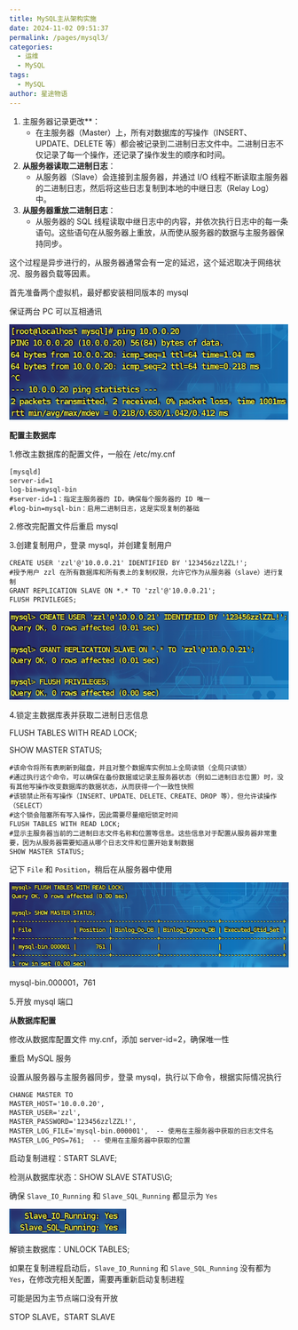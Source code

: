 ```yaml
---
title: MySQL主从架构实施
date: 2024-11-02 09:51:37
permalink: /pages/mysql3/
categories:
  - 运维
  - MySQL
tags:
  - MySQL
author: 星途物语
---
```

1. 主服务器记录更改**：
   - 在主服务器（Master）上，所有对数据库的写操作（INSERT、UPDATE、DELETE 等）都会被记录到二进制日志文件中。二进制日志不仅记录了每一个操作，还记录了操作发生的顺序和时间。
2. **从服务器读取二进制日志**：
   - 从服务器（Slave）会连接到主服务器，并通过 I/O 线程不断读取主服务器的二进制日志，然后将这些日志复制到本地的中继日志（Relay Log）中。
3. **从服务器重放二进制日志**：
   - 从服务器的 SQL 线程读取中继日志中的内容，并依次执行日志中的每一条语句。这些语句在从服务器上重放，从而使从服务器的数据与主服务器保持同步。

这个过程是异步进行的，从服务器通常会有一定的延迟，这个延迟取决于网络状况、服务器负载等因素。



首先准备两个虚拟机，最好都安装相同版本的 mysql

保证两台 PC 可以互相通讯

 <img src="img\image-20240813140739721.png" alt="image-20240813140739721" style="zoom:80%;" />

**配置主数据库**

1.修改主数据库的配置文件，一般在 /etc/my.cnf

```shell
[mysqld]
server-id=1
log-bin=mysql-bin
#server-id=1：指定主服务器的 ID，确保每个服务器的 ID 唯一
#log-bin=mysql-bin：启用二进制日志，这是实现复制的基础
```

2.修改完配置文件后重启 mysql

3.创建复制用户，登录 mysql，并创建复制用户

```mysql
CREATE USER 'zzl'@'10.0.0.21' IDENTIFIED BY '123456zzlZZL!';
#授予用户 zzl 在所有数据库和所有表上的复制权限，允许它作为从服务器（slave）进行复制
GRANT REPLICATION SLAVE ON *.* TO 'zzl'@'10.0.0.21';
FLUSH PRIVILEGES;
```

 <img src="img\image-20240813141743576.png" alt="image-20240813141743576" style="zoom:80%;" />

4.锁定主数据库表并获取二进制日志信息

FLUSH TABLES WITH READ LOCK;

SHOW MASTER STATUS;

```mysql
#该命令将所有表刷新到磁盘，并且对整个数据库实例加上全局读锁（全局只读锁）
#通过执行这个命令，可以确保在备份数据或记录主服务器状态（例如二进制日志位置）时，没有其他写操作改变数据库的数据状态，从而获得一个一致性快照
#该锁禁止所有写操作（INSERT、UPDATE、DELETE、CREATE、DROP 等），但允许读操作（SELECT）
#这个锁会阻塞所有写入操作，因此需要尽量缩短锁定时间
FLUSH TABLES WITH READ LOCK;
#显示主服务器当前的二进制日志文件名称和位置等信息。这些信息对于配置从服务器非常重要，因为从服务器需要知道从哪个日志文件和位置开始复制数据
SHOW MASTER STATUS;
```

记下 `File` 和 `Position`，稍后在从服务器中使用

 <img src="img\image-20240813142600263.png" alt="image-20240813142600263" style="zoom:80%;" />

mysql-bin.000001，761

5.开放 mysql 端口

**从数据库配置**

修改从数据库配置文件 my.cnf，添加 server-id=2，确保唯一性

重启 MySQL 服务

设置从服务器与主服务器同步，登录 mysql，执行以下命令，根据实际情况执行

```mysql
CHANGE MASTER TO
MASTER_HOST='10.0.0.20',
MASTER_USER='zzl',
MASTER_PASSWORD='123456zzlZZL!',
MASTER_LOG_FILE='mysql-bin.000001',  -- 使用在主服务器中获取的日志文件名
MASTER_LOG_POS=761;  -- 使用在主服务器中获取的位置
```

启动复制进程：START SLAVE;

检测从数据库状态：SHOW SLAVE STATUS\G;

确保 `Slave_IO_Running` 和 `Slave_SQL_Running` 都显示为 `Yes`

 <img src="img\image-20240813144535828.png" alt="image-20240813144535828" style="zoom:80%;" />

解锁主数据库：UNLOCK TABLES;

如果在复制进程启动后，`Slave_IO_Running` 和 `Slave_SQL_Running` 没有都为 `Yes`，在修改完相关配置，需要再重新启动复制进程

可能是因为主节点端口没有开放

STOP SLAVE，START SLAVE